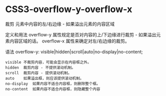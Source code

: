 # CSS3-overflow-y-overflow-x
裁剪 元素中内容的左/右边缘 - 如果溢出元素的内容区域



定义和用法
      overflow-y 属性规定是否对内容的上/下边缘进行裁剪 - 如果溢出元素内容区域的话。
      overflow-x 属性来确定对左/右边缘的裁剪。
      
      
 语法
    overflow-y: visible|hidden|scroll|auto|no-display|no-content;
    
    
    
    visible	不裁剪内容，可能会显示在内容框之外。
    hidden	裁剪内容 - 不提供滚动机制。	
    scroll	裁剪内容 - 提供滚动机制。	
    auto	如果溢出框，则应该提供滚动机制。
    no-display	如果内容不适合内容框，则删除整个框。	
    no-content	如果内容不适合内容框，则隐藏整个内容
